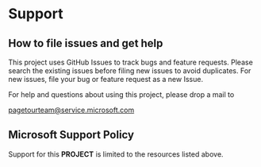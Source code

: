 # Support

## How to file issues and get help  

This project uses GitHub Issues to track bugs and feature requests. Please search the existing 
issues before filing new issues to avoid duplicates.  For new issues, file your bug or 
feature request as a new Issue.

For help and questions about using this project, please drop a mail to 

pagetourteam@service.microsoft.com

## Microsoft Support Policy  

Support for this **PROJECT** is limited to the resources listed above.
